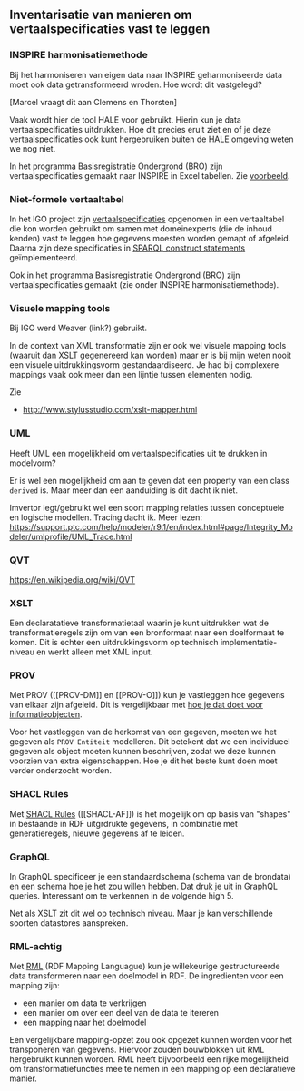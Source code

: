 ## Inventarisatie van manieren om vertaalspecificaties vast te leggen

### INSPIRE harmonisatiemethode
Bij het harmoniseren van eigen data naar INSPIRE geharmoniseerde data moet ook data getransformeerd wroden. Hoe wordt dit vastgelegd? 

[Marcel vraagt dit aan Clemens en Thorsten]

Vaak wordt hier de tool HALE voor gebruikt. Hierin kun je data vertaalspecificaties uitdrukken. Hoe dit precies eruit ziet en of je deze vertaalspecificaties ook kunt hergebruiken buiten de HALE omgeving weten we nog niet.

In het programma Basisregistratie Ondergrond (BRO) zijn vertaalspecificaties gemaakt naar INSPIRE in Excel tabellen. Zie [voorbeeld](https://github.com/BROprogramma/GLD/blob/gh-pages/INSPIRE/Grondwater%20INSPIRE%20mapping.xlsx?raw=true). 

### Niet-formele vertaaltabel
In het IGO project zijn [vertaalspecificaties](https://labs.kadaster.nl/demonstrators/architectuur-selfservice/KnowledgeGraph/) opgenomen in een vertaaltabel die kon worden gebruikt om samen met domeinexperts (die de inhoud kenden) vast te leggen hoe gegevens moesten worden gemapt of afgeleid. Daarna zijn deze specificaties in [SPARQL construct statements](https://labs.kadaster.nl/demonstrators/architectuur-selfservice/LDViews/) geïmplementeerd. 

Ook in het programma Basisregistratie Ondergrond (BRO) zijn vertaalspecificaties gemaakt (zie onder INSPIRE harmonisatiemethode).

### Visuele mapping tools
Bij IGO werd Weaver (link?) gebruikt. 

In de context van XML transformatie zijn er ook wel visuele mapping tools (waaruit dan XSLT gegenereerd kan worden) maar er is bij mijn weten nooit een visuele uitdrukkingsvorm gestandaardiseerd. Je had bij complexere mappings vaak ook meer dan een lijntje tussen elementen nodig.

Zie 
- http://www.stylusstudio.com/xslt-mapper.html

### UML
Heeft UML een mogelijkheid om vertaalspecificaties uit te drukken in modelvorm? 

Er is wel een mogelijkheid om aan te geven dat een property van een class `derived` is. Maar meer dan een aanduiding is dit dacht ik niet.

Imvertor legt/gebruikt wel een soort mapping relaties tussen conceptuele en logische modellen. Tracing dacht ik. Meer lezen: https://support.ptc.com/help/modeler/r9.1/en/index.html#page/Integrity_Modeler/umlprofile/UML_Trace.html

### QVT
https://en.wikipedia.org/wiki/QVT

### XSLT
Een declaratatieve transformatietaal waarin je kunt uitdrukken wat de transformatieregels zijn om van een bronformaat naar een doelformaat te komen. Dit is echter een uitdrukkingsvorm op technisch implementatie-niveau en werkt alleen met XML input. 

### PROV
Met PROV ([[PROV-DM]] en [[PROV-O]]) kun je vastleggen hoe gegevens van elkaar zijn afgeleid. Dit is vergelijkbaar met [hoe je dat doet voor informatieobjecten](#modelleerpatroon-voor-de-beschrijving-van-de-afleiding-van-sor-informatieobjecten).

Voor het vastleggen van de herkomst van een gegeven, moeten we het gegeven als `PROV Entiteit` modelleren. Dit betekent dat we een individueel gegeven als object moeten kunnen beschrijven, zodat we deze kunnen voorzien van extra eigenschappen. Hoe je dit het beste kunt doen moet verder onderzocht worden.

### SHACL Rules
Met [SHACL Rules](https://www.w3.org/TR/shacl-af/#rules) ([[SHACL-AF]]) is het mogelijk om op basis van "shapes" in bestaande in RDF uitgrdrukte gegevens, in combinatie met generatieregels, nieuwe gegevens af te leiden.

### GraphQL
In GraphQL specificeer je een standaardschema (schema van de brondata) en een schema hoe je het zou willen hebben. Dat druk je uit in GraphQL queries. Interessant om te verkennen in de volgende high 5. 

Net als XSLT zit dit wel op technisch niveau. Maar je kan verschillende soorten datastores aanspreken. 

### RML-achtig

Met [RML](https://rml.io/) (RDF Mapping Languague) kun je willekeurige gestructureerde data transformeren naar een doelmodel in RDF. De ingredienten voor een mapping zijn:
* een manier om data te verkrijgen
* een manier om over een deel van de data te itereren
* een mapping naar het doelmodel

Een vergelijkbare mapping-opzet zou ook opgezet kunnen worden voor het transponeren van gegevens. Hiervoor zouden bouwblokken uit RML hergebruikt kunnen worden. RML heeft bijvoorbeeld een rijke mogelijkheid om transformatiefuncties mee te nemen in een mapping op een declaratieve manier.
